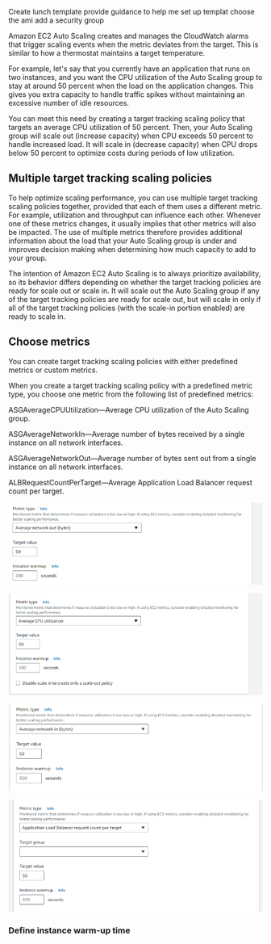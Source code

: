 Create lunch template
provide guidance to help me set up templat
choose the ami
add a security group



 Amazon EC2 Auto Scaling creates and manages the CloudWatch alarms that trigger scaling events when the metric 
 deviates from the target. This is similar to how a thermostat maintains a target temperature.
 
 For example, let's say that you currently have an application that runs on two instances,
 and you want the CPU utilization of the Auto Scaling group to stay at around 50 percent when the load on the 
 application changes. This gives you extra capacity to handle traffic spikes without maintaining an excessive 
 number of idle resources.

You can meet this need by creating a target tracking scaling policy that targets an average CPU utilization of
50 percent. Then, your Auto Scaling group will scale out (increase capacity) when CPU exceeds 50 percent to handle 
increased load. It will scale in (decrease capacity) when CPU drops below 50 percent to optimize costs during periods 
of low utilization.


## Multiple target tracking scaling policies

To help optimize scaling performance, you can use multiple target tracking scaling policies together, 
provided that each of them uses a different metric. For example, utilization and throughput can influence each other.
Whenever one of these metrics changes, it usually implies that other metrics will also be impacted. 
The use of multiple metrics therefore provides additional information about the load that your Auto Scaling group is
under and improves decision making when determining how much capacity to add to your group.

The intention of Amazon EC2 Auto Scaling is to always prioritize availability, so its behavior differs depending 
on whether the target tracking policies are ready for scale out or scale in. It will scale out the Auto Scaling group
if any of the target tracking policies are ready for scale out, but will scale in only if all of the
target tracking policies (with the scale-in portion enabled) are ready to scale in.

## Choose metrics

You can create target tracking scaling policies with either predefined metrics or custom metrics.

When you create a target tracking scaling policy with a predefined metric type, you choose one metric
from the following list of predefined metrics:

ASGAverageCPUUtilization—Average CPU utilization of the Auto Scaling group.

ASGAverageNetworkIn—Average number of bytes received by a single instance on all network interfaces.

ASGAverageNetworkOut—Average number of bytes sent out from a single instance on all network interfaces.

ALBRequestCountPerTarget—Average Application Load Balancer request count per target.

![img.png](img.png)


![img_1.png](img_1.png)


![img_2.png](img_2.png)

![img_3.png](img_3.png)

### Define instance warm-up time


